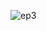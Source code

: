 ![ep3](https://github.com/mathieuwillett/h24-v11_inspirations_willett/assets/143769896/26e459e2-6910-4682-9793-c5af068a8d73)
